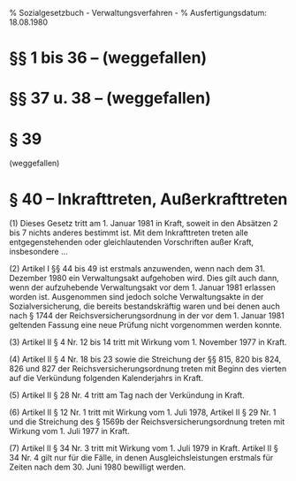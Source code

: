 % Sozialgesetzbuch - Verwaltungsverfahren -
% Ausfertigungsdatum: 18.08.1980
 
# §§ 1 bis 36 – (weggefallen)

# §§ 37 u. 38 – (weggefallen)

# § 39

(weggefallen)

# § 40 – Inkrafttreten, Außerkrafttreten

(1) Dieses Gesetz tritt am 1. Januar 1981 in Kraft, soweit in den Absätzen 2 bis 7 nichts anderes bestimmt ist. Mit dem Inkrafttreten treten alle entgegenstehenden oder gleichlautenden Vorschriften außer Kraft, insbesondere ...

(2) Artikel I §§ 44 bis 49 ist erstmals anzuwenden, wenn nach dem 31. Dezember 1980 ein Verwaltungsakt aufgehoben wird. Dies gilt auch dann, wenn der aufzuhebende Verwaltungsakt vor dem 1. Januar 1981 erlassen worden ist. Ausgenommen sind jedoch solche Verwaltungsakte in der Sozialversicherung, die bereits bestandskräftig waren und bei denen auch nach § 1744 der Reichsversicherungsordnung in der vor dem 1. Januar 1981 geltenden Fassung eine neue Prüfung nicht vorgenommen werden konnte.

(3) Artikel II § 4 Nr. 12 bis 14 tritt mit Wirkung vom 1. November 1977 in Kraft.

(4) Artikel II § 4 Nr. 18 bis 23 sowie die Streichung der §§ 815, 820 bis 824, 826 und 827 der Reichsversicherungsordnung treten mit Beginn des vierten auf die Verkündung folgenden Kalenderjahrs in Kraft.

(5) Artikel II § 28 Nr. 4 tritt am Tag nach der Verkündung in Kraft.

(6) Artikel II § 12 Nr. 1 tritt mit Wirkung vom 1. Juli 1978, Artikel II § 29 Nr. 1 und die Streichung des § 1569b der Reichsversicherungsordnung treten mit Wirkung vom 1. Juli 1977 in Kraft.

(7) Artikel II § 34 Nr. 3 tritt mit Wirkung vom 1. Juli 1979 in Kraft. Artikel II § 34 Nr. 4 gilt nur für die Fälle, in denen Ausgleichsleistungen erstmals für Zeiten nach dem 30. Juni 1980 bewilligt werden.
